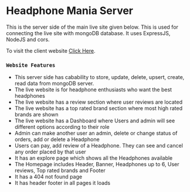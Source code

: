 # Headphone Mania Server

This is the server side of the main live site given below. This is used for connecting the live site with mongoDB
database. It uses ExpressJS, NodeJS and cors.

To visit the client website [Click Here](https://assignhero12.web.app/).


### `Website Features`

* This server side has cabability to store, update, delete, upsert, create, read data from mongoDB server.
* The live website is for headphone enthusiasts who want the best headphones
* The live website has a review section where user reviews are located
* The live website has a top rated brand section where most high rated brands are shown
* The live website has a Dashboard where Users and admin will see different options according to their role
* Admin can make another user an admin, delete or change status of orders, add or delete a Headphone
* Users can pay, add review of a Headphone. They can see and cancel any order placed by that user
* It has an explore page which shows all the Headphones available
* The Homepage includes Header, Banner, Headphones up to 6, User reviews, Top rated brands and Footer
* It has a 404 not found page
* It has header footer in all pages it loads